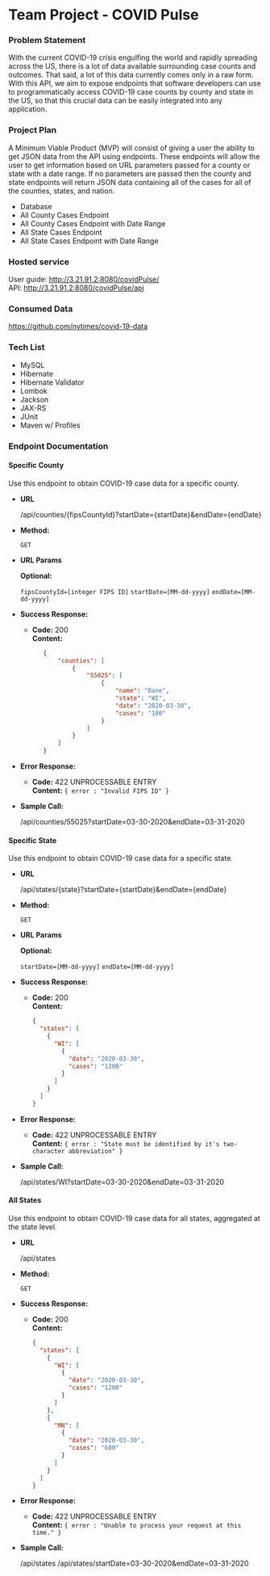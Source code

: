# Team Project - COVID Pulse


### Problem Statement
With the current COVID-19 crisis engulfing the world and rapidly spreading across the US,
there is a lot of data available surrounding case counts and outcomes. That said, 
a lot of this data currently comes only in a raw form. With this API, we aim to expose endpoints
that software developers can use to programmatically access COVID-19 case counts by county and state
in the US, so that this crucial data can be easily integrated into any application.

### Project Plan
A Minimum Viable Product (MVP) will consist of giving a user the ability to get JSON data from the API using 
endpoints. These endpoints will allow the user to get information based on URL parameters passed for a county 
or state with a date range. If no parameters are passed then the county and state endpoints will return JSON 
data containing all of the cases for all of the counties, states, and nation.

- Database 
- All County Cases Endpoint 
- All County Cases Endpoint with Date Range
- All State Cases Endpoint 
- All State Cases Endpoint with Date Range

### Hosted service
User guide: http://3.21.91.2:8080/covidPulse/ <br>
API: http://3.21.91.2:8080/covidPulse/api

### Consumed Data
https://github.com/nytimes/covid-19-data

### Tech List
* MySQL
* Hibernate
* Hibernate Validator
* Lombok
* Jackson
* JAX-RS
* JUnit
* Maven w/ Profiles

### Endpoint Documentation

#### Specific County


  Use this endpoint to obtain COVID-19 case data for a specific county. 

* **URL**

    /api/counties/{fipsCountyId}?startDate={startDate}&endDate={endDate}

* **Method:**
  
  `GET` 
  
*  **URL Params**

   **Optional:**
 
   `fipsCountyId=[integer FIPS ID]`
   `startDate=[MM-dd-yyyy]`
   `endDate=[MM-dd-yyyy]`


* **Success Response:**

  * **Code:** 200 <br />
    **Content:** <br />
     ```json
        {
            "counties": [
                {
                    "55025": [
                        {
                            "name": "Dane", 
                            "state": "WI", 
                            "date": "2020-03-30", 
                            "cases": "100"
                        }
                    ]
                }
            ]
        }
     ```
 
* **Error Response:**

  * **Code:** 422 UNPROCESSABLE ENTRY <br />
    **Content:** `{ error : "Invalid FIPS ID" }`

* **Sample Call:**

  /api/counties/55025?startDate=03-30-2020&endDate=03-31-2020
  
  
#### Specific State


  Use this endpoint to obtain COVID-19 case data for a specific state.

* **URL**

    /api/states/{state}?startDate={startDate}&endDate={endDate}

* **Method:**
  
  `GET` 
  
*  **URL Params**

   **Optional:**
 
   `startDate=[MM-dd-yyyy]`
   `endDate=[MM-dd-yyyy]`


* **Success Response:**

  * **Code:** 200 <br />
    **Content:** <br />
    ```json
    {
      "states": [
        {
          "WI": [
            {
              "date": "2020-03-30",
              "cases": "1200"
            }
          ]
        }
      ]
    }
    ```
 
* **Error Response:**

  * **Code:** 422 UNPROCESSABLE ENTRY <br />
    **Content:** `{ error : "State must be identified by it's two-character abbreviation" }`

* **Sample Call:**

  /api/states/WI?startDate=03-30-2020&endDate=03-31-2020
  
  
#### All States

  Use this endpoint to obtain COVID-19 case data for all states, aggregated at the state level.

* **URL**

    /api/states

* **Method:**
  
  `GET` 

* **Success Response:**

  * **Code:** 200 <br />
    **Content:** <br />
    ```json
    {
      "states": [
        {
          "WI": [
            {
              "date": "2020-03-30",
              "cases": "1200"
            }
          ]
        },
        {
          "MN": [
            {
              "date": "2020-03-30",
              "cases": "600"
            }
          ]
        }
      ]
    }
    ```
 
* **Error Response:**

  * **Code:** 422 UNPROCESSABLE ENTRY <br />
    **Content:** `{ error : "Unable to process your request at this time." }`

* **Sample Call:**

  /api/states
  /api/states/startDate=03-30-2020&endDate=03-31-2020